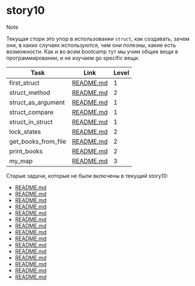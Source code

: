 # story10

> [!NOTE]
> Текущая стори это упор в использовании `struct`, как создавать, зачем они, в каких случаях используются, чем они полезны, какие есть возможности. Как и во всем bootcamp тут мы учим общие вещи в программировании, и не изучаем go specific вещи.

| Task                | Link                                         | Level |
| ------------------- | -------------------------------------------- | ----- |
| first_struct        | [README.md](./first_struct/README.md)        | 1     |
| struct_method       | [README.md](./struct_method/README.md)       | 2     |
| struct_as_argument  | [README.md](./struct_as_argument/README.md)  | 1     |
| struct_compare      | [README.md](./struct_compare/README.md)      | 1     |
| struct_in_struct    | [README.md](./struct_in_struct/README.md)    | 1     |
| lock_states         | [README.md](./lock_states/README.md)         | 2     |
| get_books_from_file | [README.md](./get_books_from_file/README.md) | 2     |
| print_books         | [README.md](./print_books/README.md)         | 2     |
| my_map              | [README.md](./my_map/README.md)              | 3     |

Старые задачи, которые не были включены в текущий story10:

- [README.md](./new_stack/README.md)
- [README.md](./stack_push/README.md)
- [README.md](./stack_peek/README.md)
- [README.md](./stack_pop/README.md)
- [README.md](./stack_len/README.md)
- [README.md](./new_set/README.md)
- [README.md](./set_insert/README.md)
- [README.md](./set_remove/README.md)
- [README.md](./set_intersection/README.md)
- [README.md](./set_has/README.md)
- [README.md](./set_len/README.md)
- [README.md](./set_do/README.md)
- [README.md](./set_union/README.md)
- [README.md](./set_difference/README.md)
- [README.md](./set_intersection/README.md)
